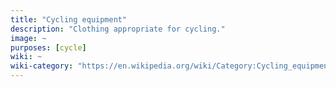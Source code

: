 ```yaml
---
title: "Cycling equipment"
description: "Clothing appropriate for cycling."
image: ~
purposes: [cycle]
wiki: ~
wiki-category: "https://en.wikipedia.org/wiki/Category:Cycling_equipment"
---
```

